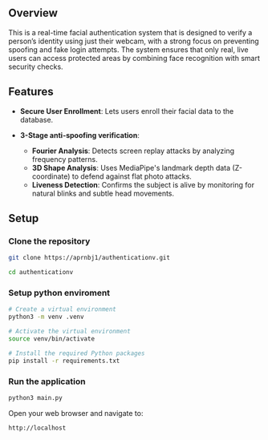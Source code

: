 ## Overview

This is a real-time facial authentication system that is designed to verify a person’s identity using just their webcam, with a strong focus on preventing spoofing and fake login attempts. The system ensures that only real, live users can access protected areas by combining face recognition with smart security checks.

## Features

- **Secure User Enrollment**: Lets users enroll their facial data to the database.

- **3-Stage anti-spoofing verification**:
  - **Fourier Analysis**: Detects screen replay attacks by analyzing frequency patterns.
  - **3D Shape Analysis**: Uses MediaPipe's landmark depth data (Z-coordinate) to defend against flat photo attacks.
  - **Liveness Detection**: Confirms the subject is alive by monitoring for natural blinks and subtle head movements.

## Setup

### Clone the repository

```bash
git clone https://aprnbj1/authenticationv.git

cd authenticationv
```

### Setup python enviroment

```bash
# Create a virtual environment
python3 -m venv .venv

# Activate the virtual environment
source venv/bin/activate

# Install the required Python packages
pip install -r requirements.txt
```

### Run the application

```bash
python3 main.py
```

Open your web browser and navigate to:

`http://localhost`

